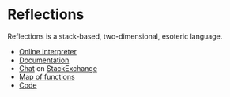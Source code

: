 # Reflections

Reflections is a stack-based, two-dimensional, esoteric language.
* [Online Interpreter](https://thewastl.github.io/Reflections/reflections.html)
* [Documentation](https://github.com/TheWastl/Reflections/wiki)
* [Chat](https://chat.stackexchange.com/rooms/74079/reflections) on [StackExchange](https://stackexchange.com/)
* [Map of functions](https://thewastl.github.io/Reflections/field.html)
* [Code](https://github.com/TheWastl/Reflections)
